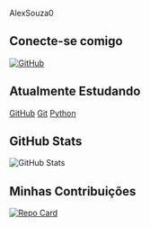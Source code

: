 AlexSouza0

## Conecte-se comigo
[![GitHub](https://img.shields.io/badge/GitHub-100000?style=for-the-badge&logo=github&logoColor=white)](https://github.com/AlexSouza0)
## Atualmente Estudando
[GitHub](https://github-readme-stats-git-masterrstaa-rickstaa.vercel.app/api/GitHub/?username=AlexSouza0&layout=compact&bg_color=000&border_color=30A3DC&title_color=E94D5F&text_color=FFF)
[Git](https://github-readme-stats-git-masterrstaa-rickstaa.vercel.app/api/Git/?username=AlexSouza0&layout=compact&bg_color=000&border_color=30A3DC&title_color=E94D5F&text_color=FFF)
[Python](https://github-readme-stats-git-masterrstaa-rickstaa.vercel.app/api/Python/?username=AlexSouza0&layout=compact&bg_color=000&border_color=30A3DC&title_color=E94D5F&text_color=FFF)

## GitHub Stats
![GitHub Stats](https://github-readme-stats.vercel.app/api?username=AlexSouza0&theme=transparent&bg_color=000&border_color=30A3DC&show_icons=true&icon_color=30A3DC&title_color=E94D5F&text_color=FFF)

## Minhas Contribuições
[![Repo Card](https://github-readme-stats.vercel.app/api/pin/?username=AlexSouza0&repo=dio-lab-open-soucer&bg_color=000&border_color=30A3DC&show_icons=true&icon_color=30A3DC&title_color=E94D5F&text_color=FFF)](https://github.com/AlexSouza0/dio-lab-open-source)